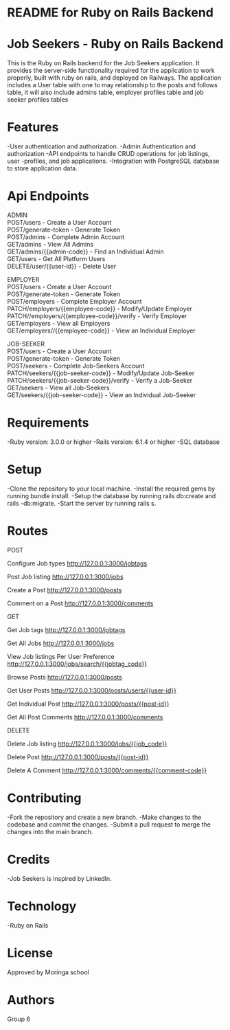 # README for Ruby on Rails Backend

# Job Seekers - Ruby on Rails Backend

This is the Ruby on Rails backend for the Job Seekers application. It provides the server-side functionality required for the application to work properly, built with ruby on rails,  and deployed on Railways. The application includes a User table with one to may relationship to the posts and follows table, it will also include admins table, employer profiles table and job seeker profiles tables

# Features

-User authentication and authorization.
-Admin Authentication and authorization
-API endpoints to handle CRUD operations for job listings, user -profiles, and job applications.
-Integration with PostgreSQL database to store application data.

# Api Endpoints

ADMIN<br>
POST/users - Create a User Account<br>
POST/generate-token - Generate Token<br>
POST/admins - Complete Admin Account<br>
GET/admins - View All Admins<br>
GET/admins/{{admin-code}} - Find an Individual Admin<br>
GET/users - Get All Platform Users<br>
DELETE/user/{{user-id}} - Delete User<br>

EMPLOYER<br>
POST/users - Create a User Account<br>
POST/generate-token - Generate Token<br>
POST/employers - Complete Employer Account<br>
PATCH/employers/{{employee-code}} - Modify/Update Employer<br>
PATCH//employers/{{employee-code}}/verify - Verify Employer<br>
GET/employers - View all Employers<br>
GET/employers//{{employee-code}} - View an Individual Employer<br>

JOB-SEEKER<br>
POST/users - Create a User Account<br>
POST/generate-token - Generate Token<br>
POST/seekers - Complete Job-Seekers Account<br>
PATCH/seekers/{{job-seeker-code}} - Modify/Update Job-Seeker<br>
PATCH/seekers/{{job-seeker-code}}/verify - Verify a Job-Seeker<br>
GET/seekers - View all Job-Seekers<br>
GET/seekers/{{job-seeker-code}} - View an Individual Job-Seeker<br>

# Requirements

-Ruby version: 3.0.0 or higher
-Rails version: 6.1.4 or higher
-SQL database

# Setup

-Clone the repository to your local machine.
-Install the required gems by running bundle install.
-Setup the database by running rails db:create and rails -db:migrate.
-Start the server by running rails s.



# Routes
POST

Configure Job types
http://127.0.0.1:3000/jobtags

Post Job listing
http://127.0.0.1:3000/jobs

Create a Post
http://127.0.0.1:3000/posts

Comment on a Post
http://127.0.0.1:3000/comments

GET

Get Job tags
http://127.0.0.1:3000/jobtags

Get All Jobs
http://127.0.0.1:3000/jobs

View Job listings Per User Preference
http://127.0.0.1:3000/jobs/search/{{jobtag_code}}

Browse Posts
http://127.0.0.1:3000/posts

Get User Posts
http://127.0.0.1:3000/posts/users/{{user-id}}

Get Individual Post
http://127.0.0.1:3000/posts/{{post-id}}

Get All Post Comments
http://127.0.0.1:3000/comments

DELETE

Delete Job listing
http://127.0.0.1:3000/jobs/{{job_code}}

Delete Post
http://127.0.0.1:3000/posts/{{post-id}}

Delete A Comment
http://127.0.0.1:3000/comments/{{comment-code}}


# Contributing

-Fork the repository and create a new branch.
-Make changes to the codebase and commit the changes.
-Submit a pull request to merge the changes into the main branch.     

# Credits

-Job Seekers is inspired by LinkedIn.

# Technology

-Ruby on Rails

# License

Approved by Moringa school

# Authors

Group 6